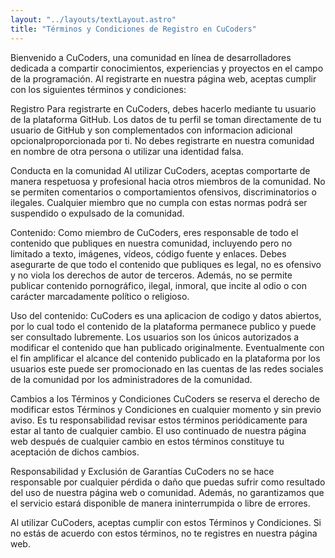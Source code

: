 ```yaml
---
layout: "../layouts/textLayout.astro"
title: "Términos y Condiciones de Registro en CuCoders"
---
```


Bienvenido a CuCoders, una comunidad en línea de desarrolladores dedicada a compartir conocimientos, experiencias y proyectos en el campo de la programación. Al registrarte en nuestra página web, aceptas cumplir con los siguientes términos y condiciones:

Registro
Para registrarte en CuCoders, debes hacerlo mediante tu usuario de la plataforma GitHub. Los datos de tu perfil se toman directamente de tu usuario de GitHub y son complementados con informacion adicional opcionalproporcionada por ti. No debes registrarte en nuestra comunidad en nombre de otra persona o utilizar una identidad falsa.

Conducta en la comunidad
Al utilizar CuCoders, aceptas comportarte de manera respetuosa y profesional hacia otros miembros de la comunidad. No se permiten comentarios o comportamientos ofensivos, discriminatorios o ilegales. Cualquier miembro que no cumpla con estas normas podrá ser suspendido o expulsado de la comunidad.

Contenido: Como miembro de CuCoders, eres responsable de todo el contenido que publiques en nuestra comunidad, incluyendo pero no limitado a texto, imágenes, vídeos, código fuente y enlaces. Debes asegurarte de que todo el contenido que publiques es legal, no es ofensivo y no viola los derechos de autor de terceros. Además, no se permite publicar contenido pornográfico, ilegal, inmoral, que incite al odio o con carácter marcadamente político o religioso.

Uso del contenido: CuCoders es una aplicacion de codigo y datos abiertos, por lo cual todo el contenido de la plataforma permanece publico y puede ser consultado lubremente. Los usuarios son los únicos autorizados a modificar el contenido que han publicado originalmente. Eventualmente con el fin amplificar el alcance del contenido publicado en la plataforma por los usuarios este puede ser promocionado en las cuentas de las redes sociales de la comunidad por los administradores de la comunidad.

Cambios a los Términos y Condiciones
CuCoders se reserva el derecho de modificar estos Términos y Condiciones en cualquier momento y sin previo aviso. Es tu responsabilidad revisar estos términos periódicamente para estar al tanto de cualquier cambio. El uso continuado de nuestra página web después de cualquier cambio en estos términos constituye tu aceptación de dichos cambios.

Responsabilidad y Exclusión de Garantías
CuCoders no se hace responsable por cualquier pérdida o daño que puedas sufrir como resultado del uso de nuestra página web o comunidad. Además, no garantizamos que el servicio estará disponible de manera ininterrumpida o libre de errores.

Al utilizar CuCoders, aceptas cumplir con estos Términos y Condiciones. Si no estás de acuerdo con estos términos, no te registres en nuestra página web.


